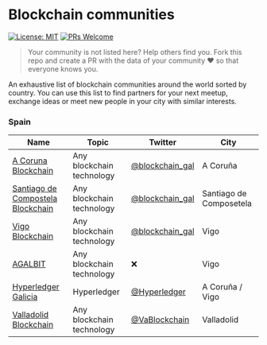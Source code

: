 # Blockchain communities
[![License: MIT](https://img.shields.io/badge/License-MIT-blue.svg)](https://opensource.org/licenses/MIT)  [![PRs Welcome](https://img.shields.io/badge/PRs-welcome-brightgreen.svg?style=flat-square)](http://makeapullrequest.com)

>Your community is not listed here? Help others find you. Fork this repo and create a PR with the data of your community ❤️ so that everyone knows you.

An exhaustive list of blockchain communities around the world sorted by country. You can use this list to find partners for your next meetup, exchange ideas or meet new people in your city with similar interests.

### Spain

| Name                                                                                	| Topic                     	| Twitter                                               	| City                    	|
|-------------------------------------------------------------------------------------	|---------------------------	|-------------------------------------------------------	|-------------------------	|
| [A Coruna Blockchain](https://www.meetup.com/es-ES/blockchain_gal_acoruna/)         	| Any blockchain technology 	| [@blockchain_gal](https://twitter.com/blockchain_gal) 	| A Coruña                	|
| [Santiago de Compostela Blockchain](https://www.meetup.com/es-ES/blockchain_gal/)   	| Any blockchain technology 	| [@blockchain_gal](https://twitter.com/blockchain_gal) 	| Santiago de Composetela 	|
| [Vigo Blockchain](https://www.meetup.com/es-ES/blockchain_gal_vigo/)                	| Any blockchain technology 	| [@blockchain_gal](https://twitter.com/blockchain_gal) 	| Vigo                    	|
| [AGALBIT](https://www.meetup.com/es-ES/agalbit/)                                    	| Any blockchain technology 	| ❌                                                     	| Vigo                    	|
| [Hyperledger Galicia](https://www.meetup.com/es-ES/Hyperledger-Galicia/)            	| Hyperledger               	| [@Hyperledger](https://twitter.com/Hyperledger)       	| A Coruña / Vigo         	|
| [Valladolid Blockchain](https://www.meetup.com/es-ES/Valladolid-Blockchain-Meetup/) 	| Any blockchain technology 	| [@VaBlockchain](https://twitter.com/vablockchain)     	| Valladolid              	|
